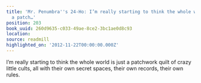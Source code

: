 ```yaml
---
title: 'Mr. Penumbra''s 24-Ho: I’m really starting to think the whole world is just
  a patch…'
position: 203
book_uuid: 260d9635-c033-49ae-8ce2-3bc1ae0d8c93
location: 
source: readmill
highlighted_on: '2012-11-22T00:00:00.000Z'
---
```


I’m really starting to think the whole world is just a patchwork quilt of crazy little cults, all with their own secret spaces, their own records, their own rules.